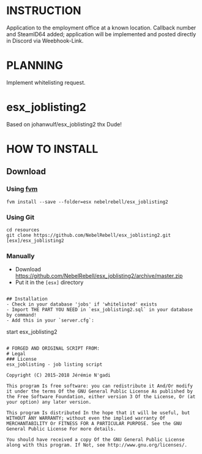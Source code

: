 # INSTRUCTION
Application to the employment office at a known location. Callback number and SteamID64 added; application will be implemented and posted directly in Discord via Weebhook-Link.

# PLANNING
Implement whitelisting request.

# esx_joblisting2
Based on johanwulf/esx_joblisting2
thx Dude!

# HOW TO INSTALL
## Download

### Using [fvm](https://github.com/qlaffont/fvm-installer)
```
fvm install --save --folder=esx nebelrebell/esx_joblisting2
```

### Using Git
```
cd resources
git clone https://github.com/NebelRebell/esx_joblisting2.git [esx]/esx_joblisting2

```

### Manually
- Download https://github.com/NebelRebell/esx_joblisting2/archive/master.zip
- Put it in the `[esx]` directory

```

## Installation
- Check in your database 'jobs' if 'whitelisted' exists
- Import THE PART YOU NEED in `esx_joblisting2.sql` in your database by command!
- Add this in your `server.cfg`:

```
start esx_joblisting2
```

# FORGED AND ORIGINAL SCRIPT FROM:
# Legal
### License
esx_joblisting - job listing script

Copyright (C) 2015-2018 Jérémie N'gadi

This program Is free software: you can redistribute it And/Or modify it under the terms Of the GNU General Public License As published by the Free Software Foundation, either version 3 Of the License, Or (at your option) any later version.

This program Is distributed In the hope that it will be useful, but WITHOUT ANY WARRANTY; without even the implied warranty Of MERCHANTABILITY Or FITNESS FOR A PARTICULAR PURPOSE. See the GNU General Public License For more details.

You should have received a copy Of the GNU General Public License along with this program. If Not, see http://www.gnu.org/licenses/.

